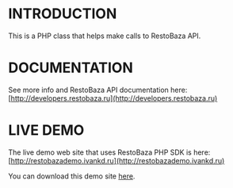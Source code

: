 # INTRODUCTION

This is a PHP class that helps make calls to RestoBaza API.

# DOCUMENTATION

See more info and RestoBaza API documentation here:  [http://developers.restobaza.ru](http://developers.restobaza.ru)

# LIVE DEMO

The live demo web site that uses RestoBaza PHP SDK is here:  [http://restobazademo.ivankd.ru](http://restobazademo.ivankd.ru)

You can download this demo site [here](https://github.com/ivankd/restobaza-demo).

